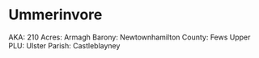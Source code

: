 # Ummerinvore

AKA: 210
Acres: Armagh
Barony: Newtownhamilton
County: Fews Upper
PLU: Ulster
Parish: Castleblayney